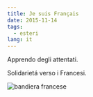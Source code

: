 ```yaml
---
title: Je suis Français
date: 2015-11-14
tags:
  - esteri
lang: it
---
```


Apprendo degli attentati.

Solidarietá verso i Francesi.

![bandiera francese](french-flag.jpg)
